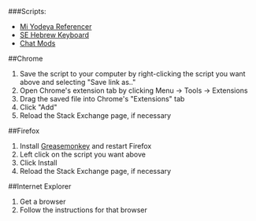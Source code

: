 ###Scripts:

* [Mi Yodeya Referencer](https://github.com/HodofHod/SE-Modifications/raw/master/MY.Referencer.user.js)  
* [SE Hebrew Keyboard](https://github.com/HodofHod/SE-Modifications/raw/master/SE-HebrewKeyboard.user.js)  
* [Chat Mods](https://github.com/HodofHod/SE-Modifications/raw/master/ChatMods.user.js)  

##Chrome

1. Save the script to your computer by right-clicking the script you want above and selecting "Save link as.."
2. Open Chrome's extension tab by clicking Menu -> Tools -> Extensions
3. Drag the saved file into Chrome's "Extensions" tab
4. Click "Add"
5. Reload the Stack Exchange page, if necessary

##Firefox

1. Install [Greasemonkey](https://addons.mozilla.org/en-us/firefox/addon/greasemonkey/?src=ss) and restart Firefox
2. Left click on the script you want above
3. Click Install
4. Reload the Stack Exchange page, if necessary

##Internet Explorer

1. Get a browser
2. Follow the instructions for that browser


